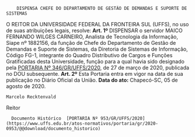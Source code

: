         DISPENSA CHEFE DO DEPARTAMENTO DE GESTÃO DE DEMANDAS E SUPORTE DE SISTEMAS  

 O REITOR DA UNIVERSIDADE FEDERAL DA FRONTEIRA SUL (UFFS), no uso de suas atribuições legais, resolve:    **Art. 1º**  DISPENSAR o servidor MAICO FERNANDO WILGES CARNEIRO, Analista de Tecnologia da Informação, Siape nº 1882156, da função de Chefe do Departamento de Gestão de Demandas e Suporte de Sistemas, da Diretoria de Sistemas de Informação, Código FG-1, integrante do Quadro Distributivo de Cargos e Funções Gratificadas desta Universidade, função para a qual havia sido designado pela [PORTARIA Nº 346/GR/UFFS/2020](https://www.uffs.edu.br/atos-normativos/portaria/gr/2020-0346), de 27 de março de 2020, publicada no DOU subsequente.    **Art. 2º**  Esta Portaria entra em vigor na data de sua publicação no Diário Oficial da União.        **Data do ato:** Chapecó-SC, 05 de agosto de 2020.   
 

    Marcelo Recktenvald   
 Reitor 

      Documento Histórico  [PORTARIA Nº 953/GR/UFFS/2020](https://www.uffs.edu.br/atos-normativos/portaria/gr/2020-0953/@@download/documento_historico)     
      
